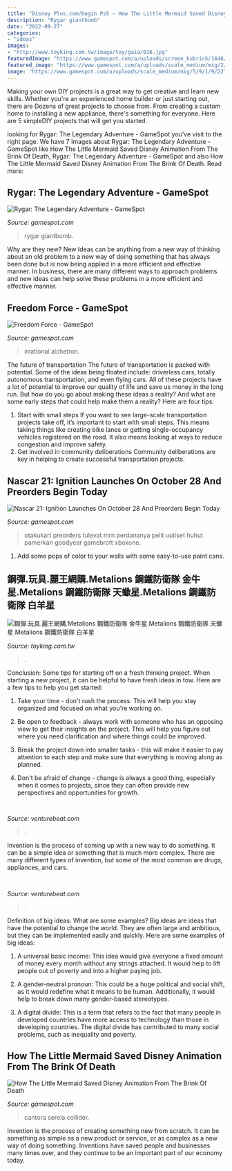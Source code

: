 ```yaml
---
title: "Disney Plus.com/begin Ps5 ~ How The Little Mermaid Saved Disney Animation From The Brink Of Death"
description: "Rygar giantbomb"
date: "2022-09-27"
categories:
- "ideas"
images:
- "http://www.toyking.com.tw/image/toy/gaia/016.jpg"
featuredImage: "https://www.gamespot.com/a/uploads/screen_kubrick/1646/16465123/3866461-nascar.jpg"
featured_image: "https://www.gamespot.com/a/uploads/scale_medium/mig/2/0/5/6/2212056-freedom_force.jpg"
image: "https://www.gamespot.com/a/uploads/scale_medium/mig/5/9/1/9/2215919-box_rygar.png"
---
```



Making your own DIY projects is a great way to get creative and learn new skills. Whether you're an experienced home builder or just starting out, there are Dozens of great projects to choose from. From creating a custom home to installing a new appliance, there's something for everyone. Here are 5 simpleDIY projects that will get you started.

	

		
looking for Rygar: The Legendary Adventure - GameSpot you've visit to the right page. We have 7 Images about Rygar: The Legendary Adventure - GameSpot like How The Little Mermaid Saved Disney Animation From The Brink Of Death, Rygar: The Legendary Adventure - GameSpot and also How The Little Mermaid Saved Disney Animation From The Brink Of Death. Read more:
		
    
## Rygar: The Legendary Adventure - GameSpot

<img loading=lazy src="https://www.gamespot.com/a/uploads/scale_medium/mig/5/9/1/9/2215919-box_rygar.png" onerror="this.onerror=null;this.src='https://tse2.mm.bing.net/th?id=OIP.TyUAMdw7ehIoKgDdxNqGhwHaJU&amp;pid=15.1';" alt="Rygar: The Legendary Adventure - GameSpot">

_Source: gamespot.com_

>rygar giantbomb. 

	

Why are they new?
New Ideas can be anything from a new way of thinking about an old problem to a new way of doing something that has always been done but is now being applied in a more efficient and effective manner. In business, there are many different ways to approach problems and new ideas can help solve these problems in a more efficient and effective manner.

    
## Freedom Force - GameSpot

<img loading=lazy src="https://www.gamespot.com/a/uploads/scale_medium/mig/2/0/5/6/2212056-freedom_force.jpg" onerror="this.onerror=null;this.src='https://tse1.mm.bing.net/th?id=OIP.ZtT0WD5T9S1-2jipZKzs2wHaKh&amp;pid=15.1';" alt="Freedom Force - GameSpot">

_Source: gamespot.com_

>irrational alchetron. 

	

The future of transportation
The future of transportation is packed with potential. Some of the ideas being floated include: driverless cars, totally autonomous transportation, and even flying cars. All of these projects have a lot of potential to improve our quality of life and save us money in the long run. But how do you go about making these ideas a reality? And what are some early steps that could help make them a reality? Here are four tips: 
1. Start with small steps 
If you want to see large-scale transportation projects take off, it’s important to start with small steps. This means taking things like creating bike lanes or getting single-occupancy vehicles registered on the road. It also means looking at ways to reduce congestion and improve safety. 
2. Get involved in community deliberations 
Community deliberations are key in helping to create successful transportation projects.

    
## Nascar 21: Ignition Launches On October 28 And Preorders Begin Today

<img loading=lazy src="https://www.gamespot.com/a/uploads/screen_kubrick/1646/16465123/3866461-nascar.jpg" onerror="this.onerror=null;this.src='https://tse1.mm.bing.net/th?id=OIP.-gZWB8fBkB40TIkhahZJJQHaEC&amp;pid=15.1';" alt="Nascar 21: Ignition Launches On October 28 And Preorders Begin Today">

_Source: gamespot.com_

>otakukart preorders tulevat mrn perdananya pelit uutiset huhut pamerkan goodyear gamebrott xboxone. 

	

1. Add some pops of color to your walls with some easy-to-use paint cans.

    
## 鋼彈.玩具.麗王網購.Metalions 鋼鐵防衛隊 金牛星.Metalions 鋼鐵防衛隊 天蠍星.Metalions 鋼鐵防衛隊 白羊星

<img loading=lazy src="http://www.toyking.com.tw/image/toy/gaia/016.jpg" onerror="this.onerror=null;this.src='https://tse1.mm.bing.net/th?id=OIP.5HVE0mCMr5HRhTGINuVi5wAAAA&amp;pid=15.1';" alt="鋼彈.玩具.麗王網購.Metalions 鋼鐵防衛隊 金牛星.Metalions 鋼鐵防衛隊 天蠍星.Metalions 鋼鐵防衛隊 白羊星">

_Source: toyking.com.tw_

>. 

	

Conclusion: Some tips for starting off on a fresh thinking project.
When starting a new project, it can be helpful to have fresh ideas in tow. Here are a few tips to help you get started:
1. Take your time - don't rush the process. This will help you stay organized and focused on what you're working on.

2. Be open to feedback - always work with someone who has an opposing view to get their insights on the project. This will help you figure out where you need clarification and where things could be improved.

3. Break the project down into smaller tasks - this will make it easier to pay attention to each step and make sure that everything is moving along as planned.

4. Don't be afraid of change - change is always a good thing, especially when it comes to projects, since they can often provide new perspectives and opportunities for growth.

    
## 

<img loading=lazy src="https://venturebeat.com/wp-content/uploads/2020/05/hp-spring-5.jpg" onerror="this.onerror=null;this.src='https://tse2.mm.bing.net/th?id=OIP.fXSXyjRlr5jTrM8LdxvxWQHaFj&amp;pid=15.1';" alt="">

_Source: venturebeat.com_

>. 

	

Invention is the process of coming up with a new way to do something. It can be a simple idea or something that is much more complex. There are many different types of invention, but some of the most common are drugs, appliances, and cars.

    
## 

<img loading=lazy src="https://venturebeat.com/wp-content/uploads/2019/11/samsungfold2.jpg" onerror="this.onerror=null;this.src='https://tse2.mm.bing.net/th?id=OIP.tN-i_J-D_UqV39h9leL6SgHaDa&amp;pid=15.1';" alt="">

_Source: venturebeat.com_

>. 

	

Definition of big ideas: What are some examples?
Big ideas are ideas that have the potential to change the world. They are often large and ambitious, but they can be implemented easily and quickly. Here are some examples of big ideas:
1. A universal basic income: This idea would give everyone a fixed amount of money every month without any strings attached. It would help to lift people out of poverty and into a higher paying job.

2. A gender-neutral pronoun: This could be a huge political and social shift, as it would redefine what it means to be human. Additionally, it would help to break down many gender-based stereotypes.

3. A digital divide: This is a term that refers to the fact that many people in developed countries have more access to technology than those in developing countries. The digital divide has contributed to many social problems, such as inequality and poverty.

    
## How The Little Mermaid Saved Disney Animation From The Brink Of Death

<img loading=lazy src="https://www.gamespot.com/a/uploads/screen_kubrick/1578/15789737/3499594-mermaid-1.jpg" onerror="this.onerror=null;this.src='https://tse1.mm.bing.net/th?id=OIP.6EmUDfYkyrLDJTlwTm28vQHaEK&amp;pid=15.1';" alt="How The Little Mermaid Saved Disney Animation From The Brink Of Death">

_Source: gamespot.com_

>cantora sereia collider. 

	

Invention is the process of creating something new from scratch. It can be something as simple as a new product or service, or as complex as a new way of doing something. Inventions have saved people and businesses many times over, and they continue to be an important part of our economy today.


